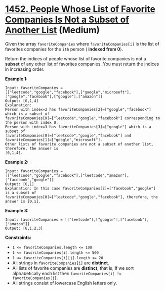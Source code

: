 # [1452. People Whose List of Favorite Companies Is Not a Subset of Another List][link] (Medium)

[link]: https://leetcode.com/problems/people-whose-list-of-favorite-companies-is-not-a-subset-of-another-list/

Given the array `favoriteCompanies` where `favoriteCompanies[i]` is the list of favorites companies
for the `ith` person ( **indexed from 0**).

Return the indices of people whose list of favorite companies is not a **subset** of any other list
of favorites companies. You must return the indices in increasing order.

**Example 1:**

```
Input: favoriteCompanies =
[["leetcode","google","facebook"],["google","microsoft"],["google","facebook"],["google"],["amazon"]]
Output: [0,1,4]
Explanation:
Person with index=2 has favoriteCompanies[2]=["google","facebook"] which is a subset of
favoriteCompanies[0]=["leetcode","google","facebook"] corresponding to the person with index 0.
Person with index=3 has favoriteCompanies[3]=["google"] which is a subset of
favoriteCompanies[0]=["leetcode","google","facebook"] and
favoriteCompanies[1]=["google","microsoft"].
Other lists of favorite companies are not a subset of another list, therefore, the answer is
[0,1,4].
```

**Example 2:**

```
Input: favoriteCompanies =
[["leetcode","google","facebook"],["leetcode","amazon"],["facebook","google"]]
Output: [0,1]
Explanation: In this case favoriteCompanies[2]=["facebook","google"] is a subset of
favoriteCompanies[0]=["leetcode","google","facebook"], therefore, the answer is [0,1].
```

**Example 3:**

```
Input: favoriteCompanies = [["leetcode"],["google"],["facebook"],["amazon"]]
Output: [0,1,2,3]
```

**Constraints:**

- `1 <= favoriteCompanies.length <= 100`
- `1 <= favoriteCompanies[i].length <= 500`
- `1 <= favoriteCompanies[i][j].length <= 20`
- All strings in `favoriteCompanies[i]` are **distinct**.
- All lists of favorite companies are **distinct**, that is, If we sort alphabetically each list then
`favoriteCompanies[i] != favoriteCompanies[j].`
- All strings consist of lowercase English letters only.
